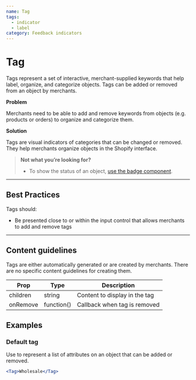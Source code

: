 ```yaml
---
name: Tag
tags:
  - indicator
  - label
category: Feedback indicators
---
```


# Tag

Tags represent a set of interactive, merchant-supplied keywords that help label, organize, and categorize objects. Tags can be added or removed from an object by merchants.


**Problem**

Merchants need to be able to add and remove keywords from objects (e.g. products or orders) to organize and categorize them.

**Solution**

Tags are visual indicators of categories that can be changed or removed. They help merchants organize objects in the Shopify interface.

> **Not what you’re looking for?**
>* To show the status of an object, [use the badge component](/components/images-and-icons/badge).

---

## Best Practices

Tags should:

- Be presented close to or within the input control that allows merchants to add and remove tags

---

## Content guidelines

Tags are either automatically generated or are created by merchants. There are no specific content guidelines for creating them.

| Prop | Type | Description |
| ---- | ---- | ----------- |
| children | string | Content to display in the tag |
| onRemove | function() | Callback when tag is removed |

## Examples

### Default tag

Use to represent a list of attributes on an object that can be added or removed.

```jsx
<Tag>Wholesale</Tag>
```
